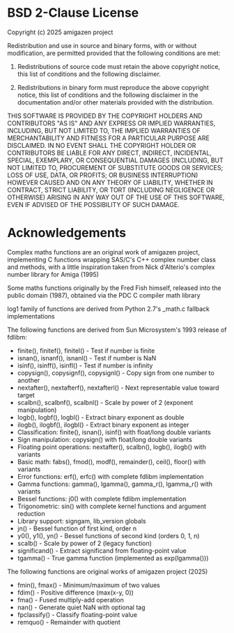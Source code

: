 # BSD 2-Clause License

Copyright (c) 2025 amigazen project

Redistribution and use in source and binary forms, with or without
modification, are permitted provided that the following conditions are met:

1. Redistributions of source code must retain the above copyright notice, this
   list of conditions and the following disclaimer.

2. Redistributions in binary form must reproduce the above copyright notice,
   this list of conditions and the following disclaimer in the documentation
   and/or other materials provided with the distribution.

THIS SOFTWARE IS PROVIDED BY THE COPYRIGHT HOLDERS AND CONTRIBUTORS "AS IS"
AND ANY EXPRESS OR IMPLIED WARRANTIES, INCLUDING, BUT NOT LIMITED TO, THE
IMPLIED WARRANTIES OF MERCHANTABILITY AND FITNESS FOR A PARTICULAR PURPOSE ARE
DISCLAIMED. IN NO EVENT SHALL THE COPYRIGHT HOLDER OR CONTRIBUTORS BE LIABLE
FOR ANY DIRECT, INDIRECT, INCIDENTAL, SPECIAL, EXEMPLARY, OR CONSEQUENTIAL
DAMAGES (INCLUDING, BUT NOT LIMITED TO, PROCUREMENT OF SUBSTITUTE GOODS OR
SERVICES; LOSS OF USE, DATA, OR PROFITS; OR BUSINESS INTERRUPTION) HOWEVER
CAUSED AND ON ANY THEORY OF LIABILITY, WHETHER IN CONTRACT, STRICT LIABILITY,
OR TORT (INCLUDING NEGLIGENCE OR OTHERWISE) ARISING IN ANY WAY OUT OF THE USE
OF THIS SOFTWARE, EVEN IF ADVISED OF THE POSSIBILITY OF SUCH DAMAGE.

# Acknowledgements

Complex maths functions are an original work of amigazen project, implementing C functions wrapping SAS/C's C++ complex number class and methods, with a little inspiration taken from Nick d'Alterio's complex number library for Amiga (1995)

Some maths functions originally by the Fred Fish himself, released into the public domain (1987), obtained via the PDC C compiler math library

log1 family of functions are derived from Python 2.7's _math.c fallback implementations

The following functions are derived from Sun Microsystem's 1993 release of fdlibm:
- finite(), finitef(), finitel() - Test if number is finite
- isnan(), isnanf(), isnanl() - Test if number is NaN
- isinf(), isinff(), isinfl() - Test if number is infinity
- copysign(), copysignf(), copysignl() - Copy sign from one number to another
- nextafter(), nextafterf(), nextafterl() - Next representable value toward target
- scalbn(), scalbnf(), scalbnl() - Scale by power of 2 (exponent manipulation)
- logb(), logbf(), logbl() - Extract binary exponent as double
- ilogb(), ilogbf(), ilogbl() - Extract binary exponent as integer
- Classification: finite(), isnan(), isinf() with float/long double variants
- Sign manipulation: copysign() with float/long double variants  
- Floating point operations: nextafter(), scalbn(), logb(), ilogb() with variants
- Basic math: fabs(), fmod(), modf(), remainder(), ceil(), floor() with variants
- Error functions: erf(), erfc() with complete fdlibm implementation
- Gamma functions: gamma(), lgamma(), gamma_r(), lgamma_r() with variants
- Bessel functions: j0() with complete fdlibm implementation
- Trigonometric: sin() with complete kernel functions and argument reduction
- Library support: signgam, lib_version globals
- jn() - Bessel function of first kind, order n
- y0(), y1(), yn() - Bessel functions of second kind (orders 0, 1, n)
- scalb() - Scale by power of 2 (legacy function)
- significand() - Extract significand from floating-point value
- tgamma() - True gamma function (implemented as exp(lgamma()))

The following functions are original works of amigazen project (2025)
- fmin(), fmax() - Minimum/maximum of two values
- fdim() - Positive difference (max(x-y, 0))
- fma() - Fused multiply-add operation
- nan() - Generate quiet NaN with optional tag
- fpclassify() - Classify floating-point value
- remquo() - Remainder with quotient
